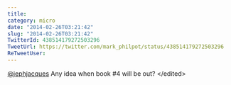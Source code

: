 ```yaml
---
title: 
category: micro
date: "2014-02-26T03:21:42"
slug: "2014-02-26T03:21:42"
TwitterId: 438514179272503296
TweetUrl: https://twitter.com/mark_philpot/status/438514179272503296
ReTweetUser: 
---
```


[@jephjacques](https://twitter.com/jephjacques) Any idea when book #4 will be out? &lt;/edited&gt;